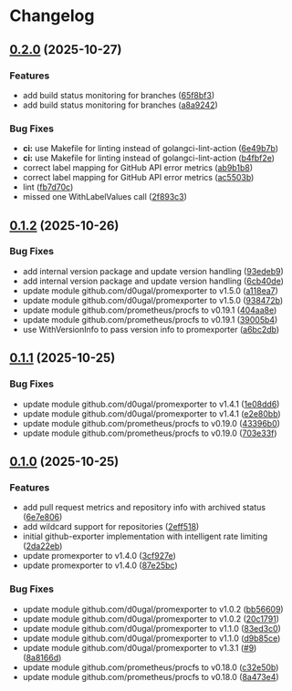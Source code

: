 # Changelog

## [0.2.0](https://github.com/d0ugal/github-exporter/compare/v0.1.2...v0.2.0) (2025-10-27)


### Features

* add build status monitoring for branches ([65f8bf3](https://github.com/d0ugal/github-exporter/commit/65f8bf32bf63f63786a69769ecb6a8b1a17dcf3e))
* add build status monitoring for branches ([a8a9242](https://github.com/d0ugal/github-exporter/commit/a8a9242d52c65dbe157526ee61d41f9e2b0d3f76))


### Bug Fixes

* **ci:** use Makefile for linting instead of golangci-lint-action ([6e49b7b](https://github.com/d0ugal/github-exporter/commit/6e49b7ba53c6bef53551f2525c9bfc1b3269a4f6))
* **ci:** use Makefile for linting instead of golangci-lint-action ([b4fbf2e](https://github.com/d0ugal/github-exporter/commit/b4fbf2e1e23e1dde8f70ef85ca38d5bd28e0d750))
* correct label mapping for GitHub API error metrics ([ab9b1b8](https://github.com/d0ugal/github-exporter/commit/ab9b1b803da2cff93752f6e67f09b07bdfa340e0))
* correct label mapping for GitHub API error metrics ([ac5503b](https://github.com/d0ugal/github-exporter/commit/ac5503b16e247f0edb0e3834a90dc54801f1db2c))
* lint ([fb7d70c](https://github.com/d0ugal/github-exporter/commit/fb7d70cb7019bafa739ba61bf56db4c48b1036c1))
* missed one WithLabelValues call ([2f893c3](https://github.com/d0ugal/github-exporter/commit/2f893c32932b00d9301f91ff42f9b08a70d6576a))

## [0.1.2](https://github.com/d0ugal/github-exporter/compare/v0.1.1...v0.1.2) (2025-10-26)


### Bug Fixes

* add internal version package and update version handling ([93edeb9](https://github.com/d0ugal/github-exporter/commit/93edeb9a91dfa7197da21756e08da14ccb01650d))
* add internal version package and update version handling ([6cb40de](https://github.com/d0ugal/github-exporter/commit/6cb40deef7388120edb7afe10e0f41402e361914))
* update module github.com/d0ugal/promexporter to v1.5.0 ([a118ea7](https://github.com/d0ugal/github-exporter/commit/a118ea77b63b7ce15348914cfdc125a61234edb1))
* update module github.com/d0ugal/promexporter to v1.5.0 ([938472b](https://github.com/d0ugal/github-exporter/commit/938472ba3089a1b62f413c3cc5e50516faf0e5ce))
* update module github.com/prometheus/procfs to v0.19.1 ([404aa8e](https://github.com/d0ugal/github-exporter/commit/404aa8e3eca7da5847f2083bcf3922d5aa967cf9))
* update module github.com/prometheus/procfs to v0.19.1 ([39005b4](https://github.com/d0ugal/github-exporter/commit/39005b4684b52ef68998a261255c7691dfe8a784))
* use WithVersionInfo to pass version info to promexporter ([a6bc2db](https://github.com/d0ugal/github-exporter/commit/a6bc2dbcef936535d4bd04fc0e002fa9c93d29f8))

## [0.1.1](https://github.com/d0ugal/github-exporter/compare/v0.1.0...v0.1.1) (2025-10-25)


### Bug Fixes

* update module github.com/d0ugal/promexporter to v1.4.1 ([1e08dd6](https://github.com/d0ugal/github-exporter/commit/1e08dd6e13023e0348f595b478c189548262ada1))
* update module github.com/d0ugal/promexporter to v1.4.1 ([e2e80bb](https://github.com/d0ugal/github-exporter/commit/e2e80bb4a44b4093d2ab630d0ecf7431152c7b99))
* update module github.com/prometheus/procfs to v0.19.0 ([43396b0](https://github.com/d0ugal/github-exporter/commit/43396b0380f53083b86f392fe2e1b5504271dd58))
* update module github.com/prometheus/procfs to v0.19.0 ([703e33f](https://github.com/d0ugal/github-exporter/commit/703e33faeacff6929dd0ee4c0c4caefc415a7ba6))

## [0.1.0](https://github.com/d0ugal/github-exporter/compare/v0.0.1...v0.1.0) (2025-10-25)


### Features

* add pull request metrics and repository info with archived status ([6e7e806](https://github.com/d0ugal/github-exporter/commit/6e7e806ccc057da287e4fad00067d3260cea4fd9))
* add wildcard support for repositories ([2eff518](https://github.com/d0ugal/github-exporter/commit/2eff518c0df4daf285afc7ee2d51a6e8e48fd037))
* initial github-exporter implementation with intelligent rate limiting ([2da22eb](https://github.com/d0ugal/github-exporter/commit/2da22eb938daf64d40376839de81b9db09510a62))
* update promexporter to v1.4.0 ([3cf927e](https://github.com/d0ugal/github-exporter/commit/3cf927e8474afbbf8163a7509693e6f30e4e7c87))
* update promexporter to v1.4.0 ([87e25bc](https://github.com/d0ugal/github-exporter/commit/87e25bce46ad64dc1eea902b071f2f66e9985202))


### Bug Fixes

* update module github.com/d0ugal/promexporter to v1.0.2 ([bb56609](https://github.com/d0ugal/github-exporter/commit/bb56609021ab884452e8823b858df6225fd297fe))
* update module github.com/d0ugal/promexporter to v1.0.2 ([20c1791](https://github.com/d0ugal/github-exporter/commit/20c1791efd617364e3684e80a8726ebbba0d6242))
* update module github.com/d0ugal/promexporter to v1.1.0 ([83ed3c0](https://github.com/d0ugal/github-exporter/commit/83ed3c004d4cbe65bbdd1be3baa041a757b5d19d))
* update module github.com/d0ugal/promexporter to v1.1.0 ([d9b85ce](https://github.com/d0ugal/github-exporter/commit/d9b85ce15fda622746fed32e8f2ec2e4054e6a6f))
* update module github.com/d0ugal/promexporter to v1.3.1 ([#9](https://github.com/d0ugal/github-exporter/issues/9)) ([8a8166d](https://github.com/d0ugal/github-exporter/commit/8a8166d3ca269248ac8dce826b1d43f2ee2a3ca7))
* update module github.com/prometheus/procfs to v0.18.0 ([c32e50b](https://github.com/d0ugal/github-exporter/commit/c32e50b86245962ce86f1bf8d8b4536ea0827293))
* update module github.com/prometheus/procfs to v0.18.0 ([8a473e4](https://github.com/d0ugal/github-exporter/commit/8a473e4df55d03343767c0261e6dd8ecee629c03))
